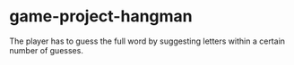 # game-project-hangman

The player has to guess the full word by suggesting letters within a certain number of guesses.
